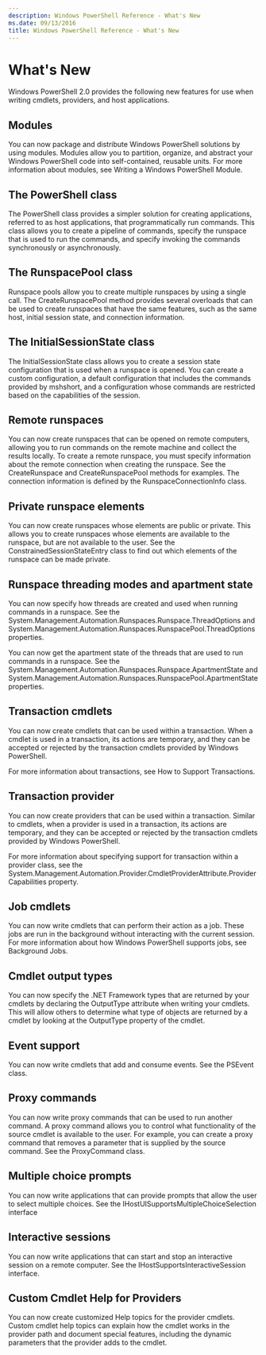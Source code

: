 ```yaml
---
description: Windows PowerShell Reference - What's New
ms.date: 09/13/2016
title: Windows PowerShell Reference - What's New
---
```

# What's New

Windows PowerShell 2.0 provides the following new features for use when writing cmdlets, providers,
and host applications.

## Modules

You can now package and distribute Windows PowerShell solutions by using modules. Modules allow you
to partition, organize, and abstract your Windows PowerShell code into self-contained, reusable
units. For more information about modules, see Writing a Windows PowerShell Module.

## The PowerShell class

The PowerShell class provides a simpler solution for creating applications, referred to as host
applications, that programmatically run commands. This class allows you to create a pipeline of
commands, specify the runspace that is used to run the commands, and specify invoking the commands
synchronously or asynchronously.

## The RunspacePool class

Runspace pools allow you to create multiple runspaces by using a single call. The
CreateRunspacePool method provides several overloads that can be used to create runspaces that have
the same features, such as the same host, initial session state, and connection information.

## The InitialSessionState class

The InitialSessionState class allows you to create a session state configuration that is used when
a runspace is opened. You can create a custom configuration, a default configuration that includes
the commands provided by mshshort, and a configuration whose commands are restricted based on the
capabilities of the session.

## Remote runspaces

You can now create runspaces that can be opened on remote computers, allowing you to run commands
on the remote machine and collect the results locally. To create a remote runspace, you must
specify information about the remote connection when creating the runspace. See the CreateRunspace
and CreateRunspacePool methods for examples. The connection information is defined by the
RunspaceConnectionInfo class.

## Private runspace elements

You can now create runspaces whose elements are public or private. This allows you to create
runspaces whose elements are available to the runspace, but are not available to the user. See the
ConstrainedSessionStateEntry class to find out which elements of the runspace can be made private.

## Runspace threading modes and apartment state

You can now specify how threads are created and used when running commands in a runspace. See the
System.Management.Automation.Runspaces.Runspace.ThreadOptions and
System.Management.Automation.Runspaces.RunspacePool.ThreadOptions properties.

You can now get the apartment state of the threads that are used to run commands in a runspace. See
the System.Management.Automation.Runspaces.Runspace.ApartmentState and
System.Management.Automation.Runspaces.RunspacePool.ApartmentState properties.

## Transaction cmdlets

You can now create cmdlets that can be used within a transaction. When a cmdlet is used in a
transaction, its actions are temporary, and they can be accepted or rejected by the transaction
cmdlets provided by Windows PowerShell.

For more information about transactions, see How to Support Transactions.

## Transaction provider

You can now create providers that can be used within a transaction. Similar to cmdlets, when a
provider is used in a transaction, its actions are temporary, and they can be accepted or rejected
by the transaction cmdlets provided by Windows PowerShell.

For more information about specifying support for transaction within a provider class, see the
System.Management.Automation.Provider.CmdletProviderAttribute.ProviderCapabilities property.

## Job cmdlets

You can now write cmdlets that can perform their action as a job. These jobs are run in the
background without interacting with the current session. For more information about how Windows
PowerShell supports jobs, see Background Jobs.

## Cmdlet output types

You can now specify the .NET Framework types that are returned by your cmdlets by declaring the
OutputType attribute when writing your cmdlets. This will allow others to determine what type of
objects are returned by a cmdlet by looking at the OutputType property of the cmdlet.

## Event support

You can now write cmdlets that add and consume events. See the PSEvent class.

## Proxy commands

You can now write proxy commands that can be used to run another command. A proxy command allows
you to control what functionality of the source cmdlet is available to the user. For example, you
can create a proxy command that removes a parameter that is supplied by the source command. See the
ProxyCommand class.

## Multiple choice prompts

You can now write applications that can provide prompts that allow the user to select multiple
choices. See the IHostUISupportsMultipleChoiceSelection interface

## Interactive sessions

You can now write applications that can start and stop an interactive session on a remote computer.
See the IHostSupportsInteractiveSession interface.

## Custom Cmdlet Help for Providers

You can now create customized Help topics for the provider cmdlets. Custom cmdlet help topics can
explain how the cmdlet works in the provider path and document special features, including the
dynamic parameters that the provider adds to the cmdlet.
